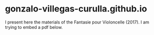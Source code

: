 # gonzalo-villegas-curulla.github.io
I present here the materials of the Fantasie pour Violoncelle (2017).
I am trying to embed a pdf below.

